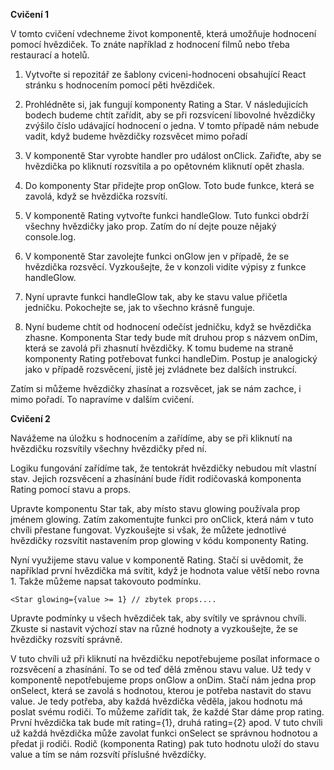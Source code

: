 **Cvičení 1**

V tomto cvičení vdechneme život komponentě, která umožňuje hodnocení pomocí hvězdiček. To znáte například z hodnocení filmů nebo třeba restaurací a hotelů.

1. Vytvořte si repozitář ze šablony cviceni-hodnoceni obsahující React stránku s hodnocením pomocí pěti hvězdiček.

2. Prohlédněte si, jak fungují komponenty Rating a Star. V následujicích bodech budeme chtít zařídit, aby se při rozsvícení libovolné hvězdičky zvýšilo číslo udávající hodnocení o jedna. V tomto případě nám nebude vadit, když budeme hvězdičky rozsvěcet mimo pořadí

3. V komponentě Star vyrobte handler pro událost onClick. Zařiďte, aby se hvězdička po kliknutí rozsvítila a po opětovném kliknutí opět zhasla.

4. Do komponenty Star přidejte prop onGlow. Toto bude funkce, která se zavolá, když se hvězdička rozsvítí.

5. V komponentě Rating vytvořte funkci handleGlow. Tuto funkci obdrží všechny hvězdičky jako prop. Zatím do ní dejte pouze nějaký console.log.

6. V komponentě Star zavolejte funkci onGlow jen v případě, že se hvězdička rozsvěcí. Vyzkoušejte, že v konzoli vidíte výpisy z funkce handleGlow.

7. Nyní upravte funkci handleGlow tak, aby ke stavu value přičetla jedničku. Pokochejte se, jak to všechno krásně funguje.

8. Nyní budeme chtít od hodnocení odečíst jedničku, když se hvězdička zhasne. Komponenta Star tedy bude mít druhou prop s názvem onDim, která se zavolá při zhasnutí hvězdičky. K tomu budeme na straně
   komponenty Rating potřebovat funkci handleDim. Postup je analogický jako v případě rozsvěcení, jistě jej zvládnete bez dalších instrukcí.

Zatím si můžeme hvězdičky zhasínat a rozsvěcet, jak se nám zachce, i mimo pořadí. To napravíme v dalším cvičení.


**Cvičení 2**

Navážeme na úložku s hodnocením a zařídíme, aby se při kliknutí na hvězdičku rozsvítily všechny hvězdičky před ní.

Logiku fungování zařídíme tak, že tentokrát hvězdičky nebudou mít vlastní stav. Jejich rozsvěcení a zhasínání bude řídit rodičovaská komponenta Rating pomocí stavu a props.

Upravte komponentu Star tak, aby místo stavu glowing používala prop jménem glowing. Zatím zakomentujte funkci pro onClick, která nám v tuto chvíli přestane fungovat. Vyzkoušejte si však, že můžete jednotlivé hvězdičky rozsvítit nastavením prop glowing v kódu komponenty Rating.

Nyní využijeme stavu value v komponentě Rating. Stačí si uvědomit, že například první hvězdička má svítit, když je hodnota value větší nebo rovna 1. Takže můžeme napsat takovouto podmínku.

`<Star glowing={value >= 1} // zbytek props....`

Upravte podmínky u všech hvězdiček tak, aby svítily ve správnou chvíli. Zkuste si nastavit výchozí stav na různé hodnoty a vyzkoušejte, že se hvězdičky rozsvítí správně.

V tuto chvíli už při kliknutí na hvězdičku nepotřebujeme posílat informace o rozsvěcení a zhasínání. To se od teď dělá změnou stavu value. Už tedy v komponentě nepotřebujeme props onGlow a onDim. Stačí nám jedna prop onSelect, která se zavolá s hodnotou, kterou je potřeba nastavit do stavu value. Je tedy potřeba, aby každá hvězdička věděla, jakou hodnotu má poslat svému rodiči. To můžeme zařídit tak, že každé Star dáme prop rating. První hvězdička tak bude mít rating={1}, druhá rating={2} apod. V tuto chvíli už každá hvězdička může zavolat funkci onSelect se správnou hodnotou a předat ji rodiči. Rodič (komponenta Rating) pak tuto hodnotu uloží do stavu value a tím se nám rozsvítí příslušné hvězdíčky.

